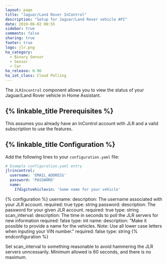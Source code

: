 ```yaml
---
layout: page
title: "Jaguar/Land Rover InControl"
description: "Setup for Jaguar/Land Rover vehicle API"
date: 2019-06-02 00:55
sidebar: true
comments: false
sharing: true
footer: true
logo: jlr.png
ha_category:
  - Binary Sensor
  - Sensor
  - Car
ha_release: 0.96
ha_iot_class: Cloud Polling
---
```


The `JLRIncontrol` component allows you to view the status of your Jaguar/Land Rover vehicle in Home Assistant.

## {% linkable_title Prerequisites %}

This assumes you already have an InControl account with JLR and a valid subscription to use the features.

## {% linkable_title Configuration %}

Add the following lines to your `configuration.yaml` file:

```yaml
# Example configuration.yaml entry
jlrincontrol:
  username: 'EMAIL_ADDRESS'
  password: 'PASSWORD'
  name:
    17digitvehiclevin: 'Some name for your vehicle'
```
{% configuration %}
username:
  description: The username associated with your JLR account.
  required: true
  type: string
password:
  description: The password for your given JLR account.
  required: true
  type: string
scan_interval:
  description: The time in seconds to poll the JLR servers for new information
  required: false
  type: int
name:
  description: "Make it possible to provide a name for the vehicles. Note: Use all lower case letters when inputing your VIN number."
  required: false
  type: string
{% endconfiguration %}

<p class='note warning'>
  Set scan_interval to something reasonable to avoid hammering the JLR servers unncessarily. Minimum allowed is 60 seconds, and there is no maximum.
</p>
